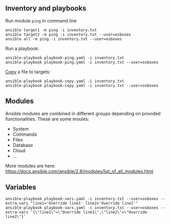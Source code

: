 ## Inventory and playbooks

Run module `ping` in command line
```
ansible target1 -m ping -i inventory.txt
ansible target2 -m ping -i inventory.txt --user=osboxes
ansible all -m ping -i inventory.txt --user=osboxes
```
Run a playbook:
```
ansible-playbook playbook-ping.yaml -i inventory.txt
ansible-playbook playbook-ping.yaml -i inventory.txt --user=osboxes
```

[Copy](https://docs.ansible.com/ansible/latest/collections/ansible/builtin/copy_module.html) a file to targets:
```
ansible-playbook playbook-copy.yaml -i inventory.txt
ansible-playbook playbook-copy.yaml -i inventory.txt --user=osboxes
```

## Modules
Ansible modules are combined in different groups depending on provided functionalities.
These are some moules:
* System
* Commands
* Files
* Database
* Cloud
* ...
  
More modules are here: https://docs.ansible.com/ansible/2.8/modules/list_of_all_modules.html

## Variables

```
ansible-playbook playbook-vars.yaml -i inventory.txt --user=osboxes --extra-vars "line1='Override line1' line2='Override line2'"
ansible-playbook playbook-vars.yaml -i inventory.txt --user=osboxes --extra-vars '{\"line1\"=\"Override line1\",\"line2\"=\"Override line2\"}'
```


